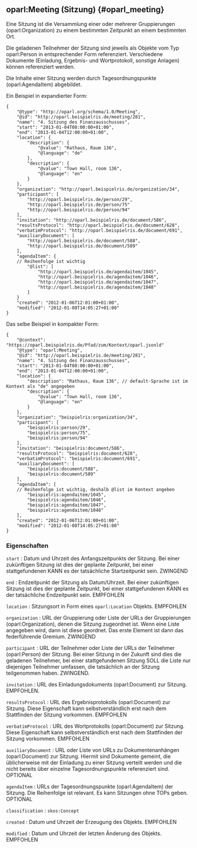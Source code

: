 oparl:Meeting (Sitzung)  {#oparl_meeting}
----------------------

Eine Sitzung ist die Versammlung einer oder mehrerer Gruppierungen
(oparl:Organization) zu einem bestimmten Zeitpunkt an einem bestimmten Ort.

Die geladenen Teilnehmer der Sitzung sind jeweils als Objekte vom Typ
oparl:Person in 
entsprechender Form referenziert. Verschiedene Dokumente (Einladung, 
Ergebnis- und Wortprotokoll, sonstige Anlagen) können referenziert werden.

Die Inhalte einer Sitzung werden durch Tagesordnungspunkte (oparl:AgendaItem)
abgebildet.

Ein Beispiel in expandierter Form:

~~~~~  {#meeting_ex1 .json}
{
    "@type": "http://oparl.org/schema/1.0/Meeting",
    "@id": "http://oparl.beispielris.de/meeting/281",
    "name": "4. Sitzung des Finanzausschusses",
    "start": "2013-01-04T08:00:00+01:00",
    "end": "2013-01-04T12:00:00+01:00",
    "location": {
        "description": {
            "@value": "Rathaus, Raum 136",
            "@language": "de"
        },
        "description": {
            "@value": "Town Hall, room 136",
            "@language": "en"
        }
    },
    "organization": "http://oparl.beispielris.de/organization/34",
    "participant": [
        "http://oparl.beispielris.de/person/29",
        "http://oparl.beispielris.de/person/75"
        "http://oparl.beispielris.de/person/94"
    ],
    "invitation": "http://oparl.beispielris.de/document/586",
    "resultsProtocol": "http://oparl.beispielris.de/document/628",
    "verbatimProtocol": "http://oparl.beispielris.de/document/691",
    "auxiliaryDocument": [
        "http://oparl.beispielris.de/document/588",
        "http://oparl.beispielris.de/document/589"
    ],
    "agendaItem": {
    // Reihenfolge ist wichtig
        "@list": [
            "http://oparl.beispielris.de/agendaitem/1045",
            "http://oparl.beispielris.de/agendaitem/1046",
            "http://oparl.beispielris.de/agendaitem/1047",
            "http://oparl.beispielris.de/agendaitem/1048"
        ]
    }
    "created": "2012-01-06T12:01:00+01:00",
    "modified": "2012-01-08T14:05:27+01:00"
}
~~~~~

Das selbe Beispiel in kompakter Form:

~~~~~  {#meeting_ex2 .json}
{
    "@context": "https://oparl.beispielris.de/Pfad/zum/Kontext/oparl.jsonld"
    "@type": "oparl:Meeting",
    "@id": "http://oparl.beispielris.de/meeting/281",
    "name": "4. Sitzung des Finanzausschusses",
    "start": "2013-01-04T08:00:00+01:00",
    "end": "2013-01-04T12:00:00+01:00",
    "location": {
        "description": "Rathaus, Raum 136", // default-Sprache ist im Kontext als "de" angegeben
        "description": {
            "@value": "Town Hall, room 136",
            "@language": "en"
        }
    },
    "organization": "beispielris:organization/34",
    "participant": [
        "beispielris:person/29",
        "beispielris:person/75",
        "beispielris:person/94"
    ],
    "invitation": "beispielris:document/586",
    "resultsProtocol": "beispielris:document/628",
    "verbatimProtocol": "beispielris:document/691",
    "auxiliaryDocument": [
        "beispielris:document/588",
        "beispielris:document/589"
    ],
    "agendaItem": [
    // Reihenfolge ist wichtig, deshalb @list im Kontext angeben
        "beispielris:agendaitem/1045",
        "beispielris:agendaitem/1046",
        "beispielris:agendaitem/1047",
        "beispielris:agendaitem/1048"
    ],
    "created": "2012-01-06T12:01:00+01:00",
    "modified": "2012-01-08T14:05:27+01:00"
}
~~~~~

### Eigenschaften ###

`start`
:   Datum und Uhrzeit des Anfangszeitpunkts der Sitzung. Bei einer zukünftigen 
    Sitzung ist dies der geplante Zeitpunkt, bei einer stattgefundenen
    KANN es der tatsächliche Startzeitpunkt sein.
    ZWINGEND

`end`
:   Endzeitpunkt der Sitzung als Datum/Uhrzeit. Bei einer zukünftigen 
    Sitzung ist dies der geplante Zeitpunkt, bei einer stattgefundenen
    KANN es der tatsächliche Endzeitpunkt sein.
    EMPFOHLEN

`location`
:   Sitzungsort in Form eines `oparl:Location` Objekts.
    EMPFOHLEN

`organization`
:   URL der Gruppierung oder Liste der URLs der Gruppierungen (oparl:Organization), denen die
    Sitzung zugeordnet ist.
    Wenn eine Liste angegeben wird, dann ist diese geordnet. Das erste Element ist dann das federführende Gremium.
    ZWINGEND

`participant`
:   URL der Teilnehmer oder Liste der URLs der Teilnehmer (oparl:Person) der Sitzung.
    Bei einer Sitzung in der Zukunft sind dies die geladenen Teilnehmer, bei einer stattgefundenen Sitzung SOLL die
    Liste nur diejenigen Teilnehmer umfassen, die tatsächlich an der Sitzung teilgenommen haben.
    ZWINGEND.

`invitation`
:   URL des Einladungsdokuments (oparl:Document) zur Sitzung.
    EMPFOHLEN.

`resultsProtocol`
:   URL des Ergebnisprotokolls (oparl:Document) zur Sitzung. Diese
    Eigenschaft kann selbstverständlich erst nach
    dem Stattfinden der Sitzung vorkommen.
    EMPFOHLEN

`verbatimProtocol`
:   URL des Wortprotokolls (oparl:Document) zur Sitzung. Diese
    Eigenschaft kann selbstverständlich erst nach
    dem Stattfinden der Sitzung vorkommen.
    EMPFOHLEN
    
`auxiliaryDocument`
:   URL oder Liste von URLs zu Dokumentenanhängen (oparl:Document) zur Sitzung.
    Hiermit sind Dokumente gemeint, die üblicherweise mit der Einladung
    zu einer Sitzung verteilt werden und die nicht bereits über einzelne
    Tagesordnungspunkte referenziert sind.
    OPTIONAL

`agendaItem`
:   URLs der Tagesordnungspunkte (oparl:AgendaItem) der Sitzung.
    Die Reihenfolge ist relevant.
    Es kann Sitzungen ohne TOPs geben.
    OPTIONAL

`classification`
:   `skos:Concept`

`created`
:   Datum und Uhrzeit der Erzeugung des Objekts.
    EMPFOHLEN

`modified`
:   Datum und Uhrzeit der letzten Änderung des Objekts.
    EMPFOHLEN
